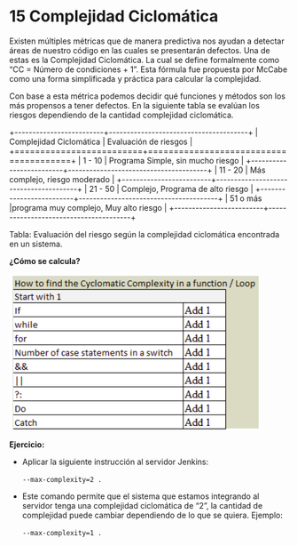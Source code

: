 # 15 Complejidad Ciclomática

Existen múltiples métricas que de manera predictiva nos ayudan a detectar áreas de nuestro código en las cuales se presentarán defectos. Una de estas es la Complejidad Ciclomática. La cual se define formalmente como  “CC = Número de condiciones + 1”. 
Esta fórmula fue propuesta por McCabe como una forma simplificada y práctica para calcular la complejidad.

Con base a esta métrica podemos decidir qué funciones y métodos son los más propensos a tener defectos. En la siguiente tabla se evalúan los riesgos dependiendo de la cantidad  complejidad ciclomática.

+-------------------------+---------------------------------------+
| Complejidad Ciclomática | Evaluación de riesgos                 |
+=========================+=======================================+
| 1 - 10                  | Programa Simple, sin mucho riesgo     |
+-------------------------+---------------------------------------+
| 11 - 20                 | Más complejo, riesgo moderado         |
+-------------------------+---------------------------------------+
| 21 - 50                 | Complejo, Programa de alto riesgo     |
+-------------------------+---------------------------------------+
| 51 o más                |programa muy complejo, Muy alto riesgo |
+-------------------------+---------------------------------------+


Tabla: Evaluación del riesgo según la complejidad ciclomática encontrada en un sistema.


__¿Cómo se calcula?__


![Calculo de la complejidad ciclomatica](images/Calculo.png)


__Ejercicio:__


* Aplicar la siguiente instrucción al servidor Jenkins:

    `--max-complexity=2 .`

* Este comando permite que el sistema que estamos integrando al servidor tenga una complejidad ciclomática de “2”, la cantidad de complejidad puede cambiar dependiendo de lo que se quiera. Ejemplo:

    `--max-complexity=1 .`
